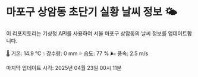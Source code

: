 
# 마포구 상암동 초단기 실황 날씨 정보 🌤️

이 리포지토리는 기상청 API를 사용하여 서울 마포구 상암동의 날씨 정보를 업데이트합니다. 

🌡️ 기온: 14.9 ℃
💧 강수량: 0 mm
💦 습도: 77 %
🌬️ 풍속: 2.5 m/s

마지막 업데이트 시각: 2025년 04월 23일 00시 11분    
